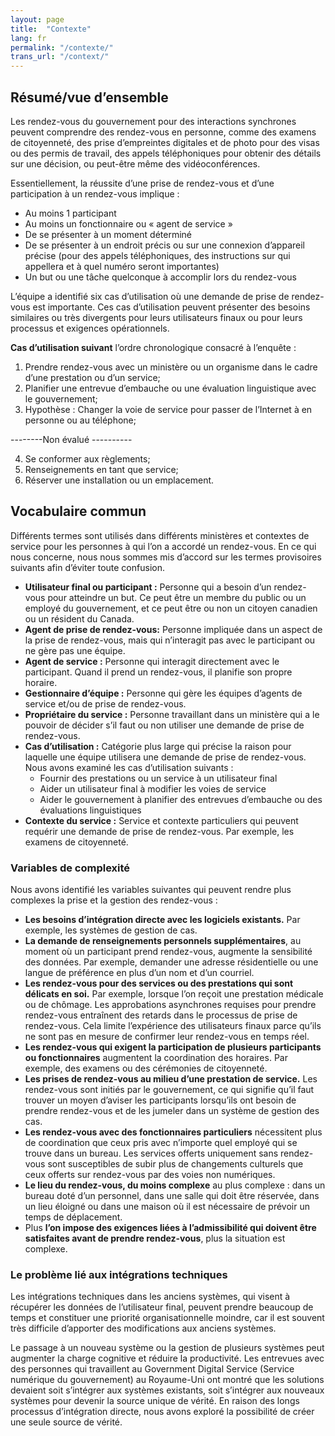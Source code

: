 ```yaml
---
layout: page
title:  "Contexte"
lang: fr
permalink: "/contexte/"
trans_url: "/context/"
---
```


## Résumé/vue d’ensemble
Les rendez-vous du gouvernement pour des interactions synchrones peuvent comprendre des rendez-vous en personne, comme des examens de citoyenneté, des prise d’empreintes digitales et de photo pour des visas ou des permis de travail, des appels téléphoniques pour obtenir des détails sur une décision, ou peut-être même des vidéoconférences. 

Essentiellement, la réussite d’une prise de rendez-vous et d’une participation à un rendez-vous implique :
- Au moins 1 participant
- Au moins un fonctionnaire ou « agent de service »
- De se présenter à un moment déterminé
- De se présenter à un endroit précis ou sur une connexion d’appareil précise (pour des appels téléphoniques, des instructions sur qui appellera et à quel numéro seront importantes)
- Un but ou une tâche quelconque à accomplir lors du rendez-vous

L’équipe a identifié six cas d’utilisation où une demande de prise de rendez-vous est importante. Ces cas d’utilisation peuvent présenter des besoins similaires ou très divergents pour leurs utilisateurs finaux ou pour leurs processus et exigences opérationnels. 

**Cas d’utilisation suivant** l’ordre chronologique consacré à l’enquête : 
1. Prendre rendez-vous avec un ministère ou un organisme dans le cadre d’une prestation ou d’un service;
2. Planifier une entrevue d’embauche ou une évaluation linguistique avec le gouvernement;
3. Hypothèse : Changer la voie de service pour passer de l’Internet à en personne ou au téléphone;

--------Non évalué ---------- 

4. Se conformer aux règlements;
5. Renseignements en tant que service;
6. Réserver une installation ou un emplacement.

## Vocabulaire commun 

Différents termes sont utilisés dans différents ministères et contextes de service pour les personnes à qui l’on a accordé un rendez-vous. En ce qui nous concerne, nous nous sommes mis d’accord sur les termes provisoires suivants afin d’éviter toute confusion.

- **Utilisateur final ou participant :** Personne qui a besoin d’un rendez-vous pour atteindre un but. Ce peut être un membre du public ou un employé du gouvernement, et ce peut être ou non un citoyen canadien ou un résident du Canada.
- **Agent de prise de rendez-vous:** Personne impliquée dans un aspect de la prise de rendez-vous, mais qui n’interagit pas avec le participant ou ne gère pas une équipe.
- **Agent de service :** Personne qui interagit directement avec le participant. Quand il prend un rendez-vous, il planifie son propre horaire. 
- **Gestionnaire d’équipe :** Personne qui gère les équipes d’agents de service et/ou de prise de rendez-vous.
- **Propriétaire du service :** Personne travaillant dans un ministère qui a le pouvoir de décider s’il faut ou non utiliser une demande de prise de rendez-vous.
- **Cas d’utilisation :** Catégorie plus large qui précise la raison pour laquelle une équipe utilisera une demande de prise de rendez-vous. Nous avons examiné les cas d’utilisation suivants : 
  - Fournir des prestations ou un service à un utilisateur final
  - Aider un utilisateur final à modifier les voies de service
  - Aider le gouvernement à planifier des entrevues d’embauche ou des évaluations linguistiques
- **Contexte du service :** Service et contexte particuliers qui peuvent requérir une demande de prise de rendez-vous. Par exemple, les examens de citoyenneté.

### Variables de complexité

Nous avons identifié les variables suivantes qui peuvent rendre plus complexes la prise et la gestion des rendez-vous :

- **Les besoins d’intégration directe avec les logiciels existants.** Par exemple, les systèmes de gestion de cas.
- **La demande de renseignements personnels supplémentaires**, au moment où un participant prend rendez-vous, augmente la sensibilité des données. Par exemple, demander une adresse résidentielle ou une langue de préférence en plus d’un nom et d’un courriel.
- **Les rendez-vous pour des services ou des prestations qui sont délicats en soi.** Par exemple, lorsque l’on reçoit une prestation médicale ou de chômage. 
Les approbations asynchrones requises pour prendre rendez-vous entraînent des retards dans le processus de prise de rendez-vous. Cela limite l’expérience des utilisateurs finaux parce qu’ils ne sont pas en mesure de confirmer leur rendez-vous en temps réel. 
- **Les rendez-vous qui exigent la participation de plusieurs participants ou fonctionnaires** augmentent la coordination des horaires. Par exemple, des examens ou des cérémonies de citoyenneté. 
- **Les prises de rendez-vous au milieu d’une prestation de service.** Les rendez-vous sont initiés par le gouvernement, ce qui signifie qu’il faut trouver un moyen d’aviser les participants lorsqu’ils ont besoin de prendre rendez-vous et de les jumeler dans un système de gestion des cas.
- **Les rendez-vous avec des fonctionnaires particuliers** nécessitent plus de coordination que ceux pris avec n’importe quel employé qui se trouve dans un bureau.
Les services offerts uniquement sans rendez-vous sont susceptibles de subir plus de changements culturels que ceux offerts sur rendez-vous par des voies non numériques. 
- **Le lieu du rendez-vous, du moins complexe** au plus complexe : dans un bureau doté d’un personnel, dans une salle qui doit être réservée, dans un lieu éloigné ou dans une maison où il est nécessaire de prévoir un temps de déplacement. 
- Plus **l’on impose des exigences liées à l’admissibilité qui doivent être satisfaites avant de prendre rendez-vous**, plus la situation est complexe.

### Le problème lié aux intégrations techniques 
Les intégrations techniques dans les anciens systèmes, qui visent à récupérer les données de l’utilisateur final, peuvent prendre beaucoup de temps et constituer une priorité organisationnelle moindre, car il est souvent très difficile d’apporter des modifications aux anciens systèmes. 

Le passage à un nouveau système ou la gestion de plusieurs systèmes peut augmenter la charge cognitive et réduire la productivité. Les entrevues avec des personnes qui travaillent au Government Digital Service (Service numérique du gouvernement) au Royaume-Uni ont montré que les solutions devaient soit s’intégrer aux systèmes existants, soit s’intégrer aux nouveaux systèmes pour devenir la source unique de vérité. En raison des longs processus d’intégration directe, nous avons exploré la possibilité de créer une seule source de vérité.


